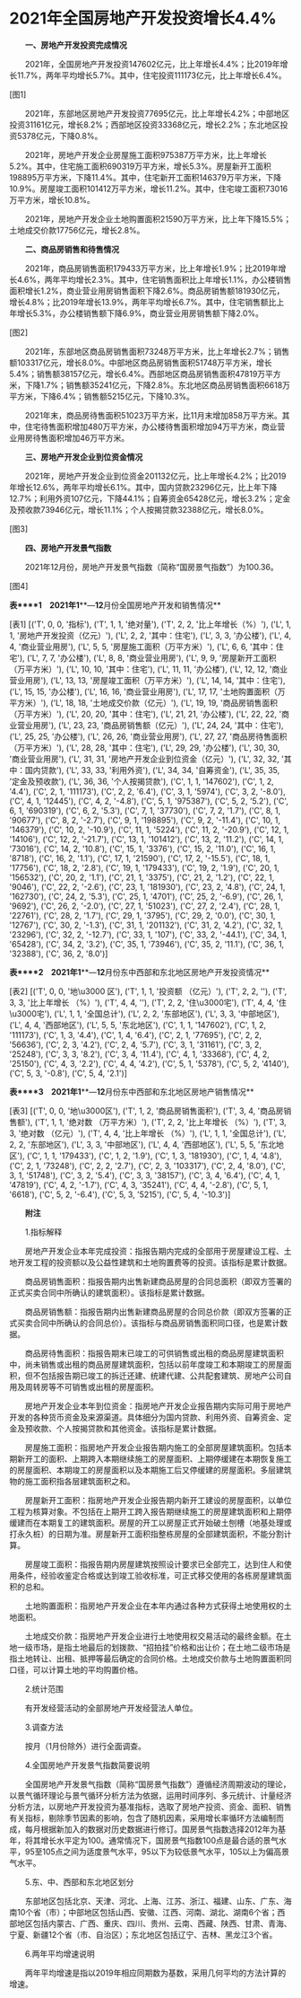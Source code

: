 # 2021年全国房地产开发投资增长4.4%

　　**一、房地产开发投资完成情况**

　　2021年，全国房地产开发投资147602亿元，比上年增长4.4%；比2019年增长11.7%，两年平均增长5.7%。其中，住宅投资111173亿元，比上年增长6.4%。

[图1]

　　2021年，东部地区房地产开发投资77695亿元，比上年增长4.2%；中部地区投资31161亿元，增长8.2%；西部地区投资33368亿元，增长2.2%；东北地区投资5378亿元，下降0.8%。

　　2021年，房地产开发企业房屋施工面积975387万平方米，比上年增长5.2%。其中，住宅施工面积690319万平方米，增长5.3%。房屋新开工面积198895万平方米，下降11.4%。其中，住宅新开工面积146379万平方米，下降10.9%。房屋竣工面积101412万平方米，增长11.2%。其中，住宅竣工面积73016万平方米，增长10.8%。

　　2021年，房地产开发企业土地购置面积21590万平方米，比上年下降15.5%；土地成交价款17756亿元，增长2.8%。

　　**二、商品房销售和待售情况**

　　2021年，商品房销售面积179433万平方米，比上年增长1.9%；比2019年增长4.6%，两年平均增长2.3%。其中，住宅销售面积比上年增长1.1%，办公楼销售面积增长1.2%，商业营业用房销售面积下降2.6%。商品房销售额181930亿元，增长4.8%；比2019年增长13.9%，两年平均增长6.7%。其中，住宅销售额比上年增长5.3%，办公楼销售额下降6.9%，商业营业用房销售额下降2.0%。

[图2]

　　2021年，东部地区商品房销售面积73248万平方米，比上年增长2.7%；销售额103317亿元，增长8.0%。中部地区商品房销售面积51748万平方米，增长5.4%；销售额38157亿元，增长6.4%。西部地区商品房销售面积47819万平方米，下降1.7%；销售额35241亿元，下降2.8%。东北地区商品房销售面积6618万平方米，下降6.4%；销售额5215亿元，下降10.3%。

　　2021年末，商品房待售面积51023万平方米，比11月末增加858万平方米。其中，住宅待售面积增加480万平方米，办公楼待售面积增加94万平方米，商业营业用房待售面积增加46万平方米。

　　**三、房地产开发企业到位资金情况**

　　2021年，房地产开发企业到位资金201132亿元，比上年增长4.2%；比2019年增长12.6%，两年平均增长6.1%。其中，国内贷款23296亿元，比上年下降12.7%；利用外资107亿元，下降44.1%；自筹资金65428亿元，增长3.2%；定金及预收款73946亿元，增长11.1%；个人按揭贷款32388亿元，增长8.0%。

[图3]

　　**四、房地产开发景气指数**

　　2021年12月份，房地产开发景气指数（简称“国房景气指数”）为100.36。

[图4]

**表****1**　**2021****年****1****—****12****月份全国房地产开发和销售情况**

[表1]
[('T', 0, 0, '指标'), ('T', 1, 1, '绝对量'), ('T', 2, 2, '比上年增长（%）'), ('L', 1, 1, '房地产开发投资（亿元）'), ('L', 2, 2, '其中：住宅'), ('L', 3, 3, '办公楼'), ('L', 4, 4, '商业营业用房'), ('L', 5, 5, '房屋施工面积（万平方米）'), ('L', 6, 6, '其中：住宅'), ('L', 7, 7, '办公楼'), ('L', 8, 8, '商业营业用房'), ('L', 9, 9, '房屋新开工面积（万平方米）'), ('L', 10, 10, '其中：住宅'), ('L', 11, 11, '办公楼'), ('L', 12, 12, '商业营业用房'), ('L', 13, 13, '房屋竣工面积（万平方米）'), ('L', 14, 14, '其中：住宅'), ('L', 15, 15, '办公楼'), ('L', 16, 16, '商业营业用房'), ('L', 17, 17, '土地购置面积（万平方米）'), ('L', 18, 18, '土地成交价款（亿元）'), ('L', 19, 19, '商品房销售面积（万平方米）'), ('L', 20, 20, '其中：住宅'), ('L', 21, 21, '办公楼'), ('L', 22, 22, '商业营业用房'), ('L', 23, 23, '商品房销售额（亿元）'), ('L', 24, 24, '其中：住宅'), ('L', 25, 25, '办公楼'), ('L', 26, 26, '商业营业用房'), ('L', 27, 27, '商品房待售面积（万平方米）'), ('L', 28, 28, '其中：住宅'), ('L', 29, 29, '办公楼'), ('L', 30, 30, '商业营业用房'), ('L', 31, 31, '房地产开发企业到位资金（亿元）'), ('L', 32, 32, '其中：国内贷款'), ('L', 33, 33, '利用外资'), ('L', 34, 34, '自筹资金'), ('L', 35, 35, '定金及预收款'), ('L', 36, 36, '个人按揭贷款'), ('C', 1, 1, '147602'), ('C', 1, 2, '4.4'), ('C', 2, 1, '111173'), ('C', 2, 2, '6.4'), ('C', 3, 1, '5974'), ('C', 3, 2, '-8.0'), ('C', 4, 1, '12445'), ('C', 4, 2, '-4.8'), ('C', 5, 1, '975387'), ('C', 5, 2, '5.2'), ('C', 6, 1, '690319'), ('C', 6, 2, '5.3'), ('C', 7, 1, '37730'), ('C', 7, 2, '1.7'), ('C', 8, 1, '90677'), ('C', 8, 2, '-2.7'), ('C', 9, 1, '198895'), ('C', 9, 2, '-11.4'), ('C', 10, 1, '146379'), ('C', 10, 2, '-10.9'), ('C', 11, 1, '5224'), ('C', 11, 2, '-20.9'), ('C', 12, 1, '14106'), ('C', 12, 2, '-21.7'), ('C', 13, 1, '101412'), ('C', 13, 2, '11.2'), ('C', 14, 1, '73016'), ('C', 14, 2, '10.8'), ('C', 15, 1, '3376'), ('C', 15, 2, '11.0'), ('C', 16, 1, '8718'), ('C', 16, 2, '1.1'), ('C', 17, 1, '21590'), ('C', 17, 2, '-15.5'), ('C', 18, 1, '17756'), ('C', 18, 2, '2.8'), ('C', 19, 1, '179433'), ('C', 19, 2, '1.9'), ('C', 20, 1, '156532'), ('C', 20, 2, '1.1'), ('C', 21, 1, '3375'), ('C', 21, 2, '1.2'), ('C', 22, 1, '9046'), ('C', 22, 2, '-2.6'), ('C', 23, 1, '181930'), ('C', 23, 2, '4.8'), ('C', 24, 1, '162730'), ('C', 24, 2, '5.3'), ('C', 25, 1, '4701'), ('C', 25, 2, '-6.9'), ('C', 26, 1, '9692'), ('C', 26, 2, '-2.0'), ('C', 27, 1, '51023'), ('C', 27, 2, '2.4'), ('C', 28, 1, '22761'), ('C', 28, 2, '1.7'), ('C', 29, 1, '3795'), ('C', 29, 2, '0.0'), ('C', 30, 1, '12767'), ('C', 30, 2, '-1.3'), ('C', 31, 1, '201132'), ('C', 31, 2, '4.2'), ('C', 32, 1, '23296'), ('C', 32, 2, '-12.7'), ('C', 33, 1, '107'), ('C', 33, 2, '-44.1'), ('C', 34, 1, '65428'), ('C', 34, 2, '3.2'), ('C', 35, 1, '73946'), ('C', 35, 2, '11.1'), ('C', 36, 1, '32388'), ('C', 36, 2, '8.0')]

**表****2**　**2021****年****1****—****12****月份东中西部和东北地区房地产开发投资情况**

[表2]
[('T', 0, 0, '地\u3000 区'), ('T', 1, 1, '投资额 （亿元）'), ('T', 2, 2, ''), ('T', 3, 3, '比上年增长 （%）'), ('T', 4, 4, ''), ('T', 2, 2, '住\u3000宅'), ('T', 4, 4, '住\u3000宅'), ('L', 1, 1, '全国总计'), ('L', 2, 2, '东部地区'), ('L', 3, 3, '中部地区'), ('L', 4, 4, '西部地区'), ('L', 5, 5, '东北地区'), ('C', 1, 1, '147602'), ('C', 1, 2, '111173'), ('C', 1, 3, '4.4'), ('C', 1, 4, '6.4'), ('C', 2, 1, '77695'), ('C', 2, 2, '56636'), ('C', 2, 3, '4.2'), ('C', 2, 4, '5.7'), ('C', 3, 1, '31161'), ('C', 3, 2, '25248'), ('C', 3, 3, '8.2'), ('C', 3, 4, '11.4'), ('C', 4, 1, '33368'), ('C', 4, 2, '25150'), ('C', 4, 3, '2.2'), ('C', 4, 4, '4.2'), ('C', 5, 1, '5378'), ('C', 5, 2, '4140'), ('C', 5, 3, '-0.8'), ('C', 5, 4, '2.1')]

**表****3**　**2021****年****1****—****12****月份东中西部和东北地区房地产销售情况**

[表3]
[('T', 0, 0, '地\u3000区'), ('T', 1, 2, '商品房销售面积'), ('T', 3, 4, '商品房销售额'), ('T', 1, 1, '绝对数 （万平方米）'), ('T', 2, 2, '比上年增长 （%）'), ('T', 3, 3, '绝对数 （亿元）'), ('T', 4, 4, '比上年增长 （%）'), ('L', 1, 1, '全国总计'), ('L', 2, 2, '东部地区'), ('L', 3, 3, '中部地区'), ('L', 4, 4, '西部地区'), ('L', 5, 5, '东北地区'), ('C', 1, 1, '179433'), ('C', 1, 2, '1.9'), ('C', 1, 3, '181930'), ('C', 1, 4, '4.8'), ('C', 2, 1, '73248'), ('C', 2, 2, '2.7'), ('C', 2, 3, '103317'), ('C', 2, 4, '8.0'), ('C', 3, 1, '51748'), ('C', 3, 2, '5.4'), ('C', 3, 3, '38157'), ('C', 3, 4, '6.4'), ('C', 4, 1, '47819'), ('C', 4, 2, '-1.7'), ('C', 4, 3, '35241'), ('C', 4, 4, '-2.8'), ('C', 5, 1, '6618'), ('C', 5, 2, '-6.4'), ('C', 5, 3, '5215'), ('C', 5, 4, '-10.3')]

　　**附注**

　　1.指标解释

　　房地产开发企业本年完成投资：指报告期内完成的全部用于房屋建设工程、土地开发工程的投资额以及公益性建筑和土地购置费等的投资。该指标是累计数据。

　　商品房销售面积：指报告期内出售新建商品房屋的合同总面积（即双方签署的正式买卖合同中所确认的建筑面积）。该指标是累计数据。

　　商品房销售额：指报告期内出售新建商品房屋的合同总价款（即双方签署的正式买卖合同中所确认的合同总价）。该指标与商品房销售面积同口径，也是累计数据。

　　商品房待售面积：指报告期末已竣工的可供销售或出租的商品房屋建筑面积中，尚未销售或出租的商品房屋建筑面积，包括以前年度竣工和本期竣工的房屋面积，但不包括报告期已竣工的拆迁还建、统建代建、公共配套建筑、房地产公司自用及周转房等不可销售或出租的房屋面积。

　　房地产开发企业本年到位资金：指房地产开发企业报告期内实际可用于房地产开发的各种货币资金及来源渠道。具体细分为国内贷款、利用外资、自筹资金、定金及预收款、个人按揭贷款和其他资金。该指标是累计数据。

　　房屋施工面积：指房地产开发企业报告期内施工的全部房屋建筑面积。包括本期新开工的面积、上期跨入本期继续施工的房屋面积、上期停缓建在本期恢复施工的房屋面积、本期竣工的房屋面积以及本期施工后又停缓建的房屋面积。多层建筑物的施工面积指各层建筑面积之和。

　　房屋新开工面积：指房地产开发企业报告期内新开工建设的房屋面积，以单位工程为核算对象。不包括在上期开工跨入报告期继续施工的房屋建筑面积和上期停缓建而在本期复工的建筑面积。房屋的开工以房屋正式开始破土刨槽（地基处理或打永久桩）的日期为准。房屋新开工面积指整栋房屋的全部建筑面积，不能分割计算。

　　房屋竣工面积：指报告期内房屋建筑按照设计要求已全部完工，达到住人和使用条件，经验收鉴定合格或达到竣工验收标准，可正式移交使用的各栋房屋建筑面积的总和。

　　土地购置面积：指房地产开发企业在本年内通过各种方式获得土地使用权的土地面积。

　　土地成交价款：指房地产开发企业进行土地使用权交易活动的最终金额。在土地一级市场，是指土地最后的划拨款、“招拍挂”价格和出让价；在土地二级市场是指土地转让、出租、抵押等最后确定的合同价格。土地成交价款与土地购置面积同口径，可以计算土地的平均购置价格。

　　2.统计范围

　　有开发经营活动的全部房地产开发经营法人单位。

　　3.调查方法

　　按月（1月份除外）进行全面调查。

　　4.全国房地产开发景气指数简要说明

　　全国房地产开发景气指数（简称“国房景气指数”）遵循经济周期波动的理论，以景气循环理论与景气循环分析方法为依据，运用时间序列、多元统计、计量经济分析方法，以房地产开发投资为基准指标，选取了房地产投资、资金、面积、销售有关指标，剔除季节因素的影响，包含了随机因素，采用增长率循环方法编制而成，每月根据新加入的数据对历史数据进行修订。国房景气指数选择2012年为基年，将其增长水平定为100。通常情况下，国房景气指数100点是最合适的景气水平，95至105点之间为适度景气水平，95以下为较低景气水平，105以上为偏高景气水平。

　　5.东、中、西部和东北地区划分

　　东部地区包括北京、天津、河北、上海、江苏、浙江、福建、山东、广东、海南10个省（市）；中部地区包括山西、安徽、江西、河南、湖北、湖南6个省；西部地区包括内蒙古、广西、重庆、四川、贵州、云南、西藏、陕西、甘肃、青海、宁夏、新疆12个省（市、自治区）；东北地区包括辽宁、吉林、黑龙江3个省。

　　6.两年平均增速说明

　　两年平均增速是指以2019年相应同期数为基数，采用几何平均的方法计算的增速。